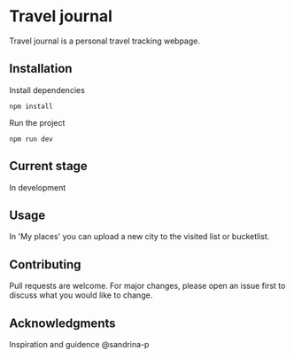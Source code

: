 # Travel journal

Travel journal is a personal travel tracking webpage. 

## Installation

Install dependencies

```
npm install
```

Run the project 

```
npm run dev
```

## Current stage
In development

## Usage

In 'My places' you can upload a new city to the visited list or bucketlist.

## Contributing
Pull requests are welcome. For major changes, please open an issue first to discuss what you would like to change.

## Acknowledgments 
Inspiration and guidence
@sandrina-p 
